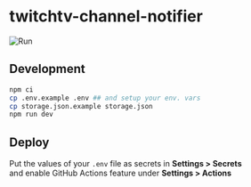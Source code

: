 # twitchtv-channel-notifier

![Run](https://github.com/micalevisk/twitchtv-channel-notifier/workflows/Run/badge.svg?event=schedule)

## Development

```bash
npm ci
cp .env.example .env ## and setup your env. vars
cp storage.json.example storage.json
npm run dev
```

## Deploy

Put the values of your `.env` file as secrets in **Settings > Secrets**  
and enable GitHub Actions feature under **Settings > Actions**
